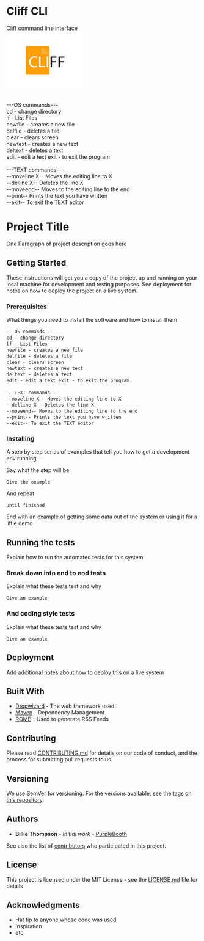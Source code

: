 # Cliff CLI
Cliff command line interface </br>
<img src="cliff_clear.png" width="200">

</br>
---OS commands---</br>
cd - change directory </br>
lf - List Files </br>
newfile - creates a new file </br>
delfile - deletes a file </br>
clear - clears screen</br>
newtext - creates a new text</br>
deltext - deletes a text</br>
edit - edit a text
exit - to exit the program</br>
</br>
---TEXT commands---</br>
--moveline X--  Moves the editing line to X</br>
--delline X--  Deletes the line X</br>
--moveend--   Moves to the editing line to the end</br>
--print--   Prints the text you have written</br>
--exit--   To exit the TEXT editor





# Project Title

One Paragraph of project description goes here

## Getting Started

These instructions will get you a copy of the project up and running on your local machine for development and testing purposes. See deployment for notes on how to deploy the project on a live system.

### Prerequisites

What things you need to install the software and how to install them

```
---OS commands---
cd - change directory 
lf - List Files 
newfile - creates a new file 
delfile - deletes a file 
clear - clears screen
newtext - creates a new text
deltext - deletes a text
edit - edit a text exit - to exit the program

---TEXT commands---
--moveline X-- Moves the editing line to X
--delline X-- Deletes the line X
--moveend-- Moves to the editing line to the end
--print-- Prints the text you have written
--exit-- To exit the TEXT editor

```

### Installing

A step by step series of examples that tell you how to get a development env running

Say what the step will be

```
Give the example
```

And repeat

```
until finished
```

End with an example of getting some data out of the system or using it for a little demo

## Running the tests

Explain how to run the automated tests for this system

### Break down into end to end tests

Explain what these tests test and why

```
Give an example
```

### And coding style tests

Explain what these tests test and why

```
Give an example
```

## Deployment

Add additional notes about how to deploy this on a live system

## Built With

* [Dropwizard](http://www.dropwizard.io/1.0.2/docs/) - The web framework used
* [Maven](https://maven.apache.org/) - Dependency Management
* [ROME](https://rometools.github.io/rome/) - Used to generate RSS Feeds

## Contributing

Please read [CONTRIBUTING.md](https://gist.github.com/PurpleBooth/b24679402957c63ec426) for details on our code of conduct, and the process for submitting pull requests to us.

## Versioning

We use [SemVer](http://semver.org/) for versioning. For the versions available, see the [tags on this repository](https://github.com/your/project/tags). 

## Authors

* **Billie Thompson** - *Initial work* - [PurpleBooth](https://github.com/PurpleBooth)

See also the list of [contributors](https://github.com/your/project/contributors) who participated in this project.

## License

This project is licensed under the MIT License - see the [LICENSE.md](LICENSE.md) file for details

## Acknowledgments

* Hat tip to anyone whose code was used
* Inspiration
* etc
